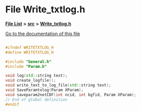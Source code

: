 

# File Write\_txtlog.h

[**File List**](files.md) **>** [**src**](dir_68267d1309a1af8e8297ef4c3efbcdba.md) **>** [**Write\_txtlog.h**](Write__txtlog_8h.md)

[Go to the documentation of this file](Write__txtlog_8h.md)


```C++

#ifndef WRITETXTLOG_H
#define WRITETXTLOG_H

#include "General.h"
#include "Param.h"

void log(std::string text);
void create_logfile();
void write_text_to_log_file(std::string text);
void SaveParamtolog(Param XParam);
void saveparam2netCDF(int ncid, int bgfid, Param XParam);
// End of global definition
#endif
```


